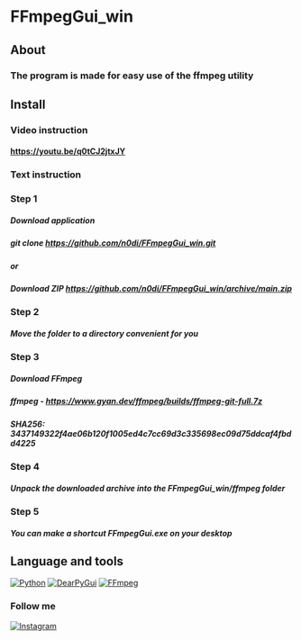 # FFmpegGui_win

## About

### The program is made for easy use of the ffmpeg utility

## Install

### Video instruction
#### https://youtu.be/q0tCJ2jtxJY

### Text instruction

### Step 1
##### Download application
#####     git clone https://github.com/n0di/FFmpegGui_win.git
#####     or 
#####     Download ZIP https://github.com/n0di/FFmpegGui_win/archive/main.zip 

### Step 2
##### Move the folder to a directory convenient for you

### Step 3
##### Download FFmpeg
#####     ffmpeg - https://www.gyan.dev/ffmpeg/builds/ffmpeg-git-full.7z
#####     SHA256: 3437149322f4ae06b120f1005ed4c7cc69d3c335698ec09d75ddcaf4fbdd4225

### Step 4
##### Unpack the downloaded archive into the FFmpegGui_win/ffmpeg folder

### Step 5 
##### You can make a shortcut FFmpegGui.exe on your desktop


## Language and tools
[![Python](https://img.shields.io/badge/-Python-090909?style=flat&logo=python&logColor=306998)](https://www.python.org/)
[![DearPyGui](https://img.shields.io/badge/-DearPyGui-090909?style=flat&logo=dearpygui&logColor=306998)](https://pypi.org/project/dearpygui/)
[![FFmpeg](https://img.shields.io/badge/-FFmpeg-090909?style=flat&logo=ffmpeg&logColor=20d426)](https://ffmpeg.org/)

### Follow me
[![Instagram](https://img.shields.io/badge/-instagram-090909?style=flat&logo=instagram&logColor=8a3ab9)](https://www.instagram.com/wh0ami_13/)